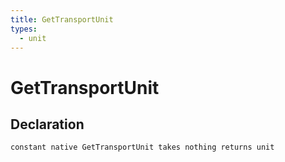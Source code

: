 ```yaml
---
title: GetTransportUnit
types:
  - unit
---
```


# GetTransportUnit

## Declaration

```jass
constant native GetTransportUnit takes nothing returns unit
```
